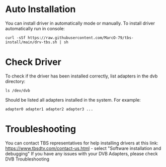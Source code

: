 # Auto Installation
You can install driver in automatically mode or manually.
To install driver automatically run in console:
```
curl -sSf https://raw.githubusercontent.com/MarcO-79/tbs-install/main/drv-tbs.sh | sh
```
# Check Driver
To check if the driver has been installed correctly, list adapters in the dvb directory:
```
ls /dev/dvb
```
Should be listed all adapters installed in the system. For example:
```
adapter0 adapter1 adapter2 adapter3 ...
```
# Troubleshooting
You can contact TBS representatives for help installing drivers at this link: https://www.tbsdtv.com/contact-us.html - select "Software installation and debugging"
If you have any issues with your DVB Adapters, please check DVB Troubleshooting
